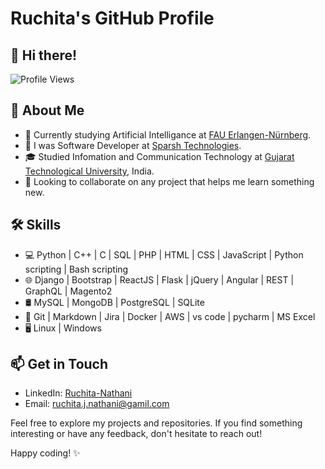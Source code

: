 # Ruchita's GitHub Profile 

## 👋 Hi there!

![Profile Views](https://komarev.com/ghpvc/?username=YourGitHubUsername)

## 🚀 About Me

- 🌱 Currently studying Artificial Intelligance at [FAU Erlangen-Nürnberg](https://www.fau.de/).
- 💼 I was Software Developer at [Sparsh Technologies](https://www.sparsh-technologies.com/).
- 🎓 Studied Infomation and Communication Technology at [Gujarat Technological University](https://www.gtu.ac.in/), India.
- 👯 Looking to collaborate on any project that helps me learn something new.

## 🛠 Skills

- 💻 Python | C++ | C | SQL | PHP | HTML | CSS | JavaScript | Python scripting | Bash scripting
- 🌐 Django | Bootstrap | ReactJS | Flask | jQuery | Angular | REST | GraphQL | Magento2
- 🛢 MySQL | MongoDB | PostgreSQL | SQLite
- 🔧 Git | Markdown | Jira | Docker | AWS | vs code | pycharm | MS Excel
- 🖥️ Linux | Windows 

<!-- ## 📈 Stats

<p align="center">
  <img src="https://github-readme-stats.vercel.app/api?username=ruchita-nathani&show_icons=true&hide=stars&count_private=true&theme=dark" alt="Ruchita's GitHub stats" />
</p>

<p align="center">
  <img src="https://github-readme-stats.vercel.app/api/top-langs/?username=ruchita-nathani&layout=compact&theme=dark" alt="Ruchita's most used languages" />
</p> -->

## 📫 Get in Touch

- LinkedIn: [Ruchita-Nathani](https://www.linkedin.com/in/ruchita-nathani/)
- Email: ruchita.j.nathani@gamil.com


Feel free to explore my projects and repositories. If you find something interesting or have any feedback, don't hesitate to reach out!

Happy coding! ✨